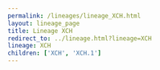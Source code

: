 ```yaml
---
permalink: /lineages/lineage_XCH.html
layout: lineage_page
title: Lineage XCH
redirect_to: ../lineage.html?lineage=XCH
lineage: XCH
children: ['XCH', 'XCH.1']
---
```

